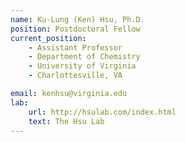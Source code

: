 ```yaml
---
name: Ku-Lung (Ken) Hsu, Ph.D.
position: Postdoctoral Fellow
current_position:
    - Assistant Professor
    - Department of Chemistry
    - University of Virginia
    - Charlottesville, VA

email: kenhsu@virginia.edu
lab:
    url: http://hsulab.com/index.html
    text: The Hsu Lab
---
```

